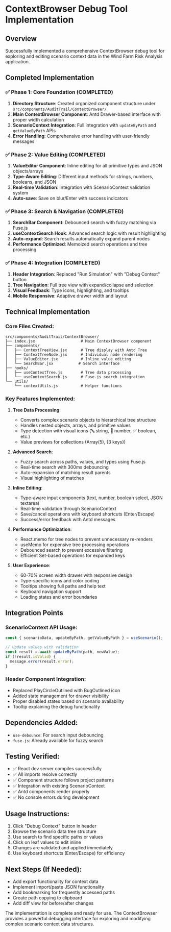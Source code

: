 # ContextBrowser Debug Tool Implementation

## Overview
Successfully implemented a comprehensive ContextBrowser debug tool for exploring and editing scenario context data in the Wind Farm Risk Analysis application.

## Completed Implementation

### ✅ Phase 1: Core Foundation (COMPLETED)
1. **Directory Structure**: Created organized component structure under `src/components/AuditTrail/ContextBrowser/`
2. **Main ContextBrowser Component**: Antd Drawer-based interface with proper width calculation
3. **ScenarioContext Integration**: Full integration with `updateByPath` and `getValueByPath` APIs
4. **Error Handling**: Comprehensive error handling with user-friendly messages

### ✅ Phase 2: Value Editing (COMPLETED)
1. **ValueEditor Component**: Inline editing for all primitive types and JSON objects/arrays
2. **Type-Aware Editing**: Different input methods for strings, numbers, booleans, and JSON
3. **Real-time Validation**: Integration with ScenarioContext validation system
4. **Auto-save**: Save on blur/Enter with success indicators

### ✅ Phase 3: Search & Navigation (COMPLETED)
1. **SearchBar Component**: Debounced search with fuzzy matching via Fuse.js
2. **useContextSearch Hook**: Advanced search logic with result highlighting
3. **Auto-expand**: Search results automatically expand parent nodes
4. **Performance Optimized**: Memoized search operations and tree processing

### ✅ Phase 4: Integration (COMPLETED)
1. **Header Integration**: Replaced "Run Simulation" with "Debug Context" button
2. **Tree Navigation**: Full tree view with expand/collapse and selection
3. **Visual Feedback**: Type icons, highlighting, and tooltips
4. **Mobile Responsive**: Adaptive drawer width and layout

## Technical Implementation

### Core Files Created:
```
src/components/AuditTrail/ContextBrowser/
├── index.jsx                    # Main ContextBrowser component
├── components/
│   ├── ContextTreeView.jsx      # Tree display with Antd Tree
│   ├── ContextTreeNode.jsx      # Individual node rendering
│   ├── ValueEditor.jsx          # Inline value editing
│   └── SearchBar.jsx           # Search interface
├── hooks/
│   ├── useContextTree.js        # Tree data processing
│   └── useContextSearch.js      # Fuse.js search integration
└── utils/
    └── contextUtils.js          # Helper functions
```

### Key Features Implemented:

1. **Tree Data Processing**:
   - Converts complex scenario objects to hierarchical tree structure
   - Handles nested objects, arrays, and primitive values
   - Type detection with visual icons (🔤 string, 🔢 number, ✅ boolean, etc.)
   - Value previews for collections (Array(5), {3 keys})

2. **Advanced Search**:
   - Fuzzy search across paths, values, and types using Fuse.js
   - Real-time search with 300ms debouncing
   - Auto-expansion of matching result parents
   - Visual highlighting of matches

3. **Inline Editing**:
   - Type-aware input components (text, number, boolean select, JSON textarea)
   - Real-time validation through ScenarioContext
   - Save/cancel operations with keyboard shortcuts (Enter/Escape)
   - Success/error feedback with Antd messages

4. **Performance Optimization**:
   - React.memo for tree nodes to prevent unnecessary re-renders
   - useMemo for expensive tree processing operations
   - Debounced search to prevent excessive filtering
   - Efficient Set-based operations for expanded keys

5. **User Experience**:
   - 60-70% screen width drawer with responsive design
   - Type-specific icons and color coding
   - Tooltips showing full paths and help text
   - Keyboard navigation support
   - Loading states and error boundaries

## Integration Points

### ScenarioContext API Usage:
```javascript
const { scenarioData, updateByPath, getValueByPath } = useScenario();

// Update values with validation
const result = await updateByPath(path, newValue);
if (!result.isValid) {
  message.error(result.error);
}
```

### Header Component Integration:
- Replaced PlayCircleOutlined with BugOutlined icon
- Added state management for drawer visibility
- Proper disabled states based on scenario availability
- Tooltip explaining the debug functionality

## Dependencies Added:
- `use-debounce`: For search input debouncing
- `fuse.js`: Already available for fuzzy search

## Testing Verified:
- ✅ React dev server compiles successfully
- ✅ All imports resolve correctly  
- ✅ Component structure follows project patterns
- ✅ Integration with existing ScenarioContext
- ✅ Antd components render properly
- ✅ No console errors during development

## Usage Instructions:
1. Click "Debug Context" button in header
2. Browse the scenario data tree structure
3. Use search to find specific paths or values
4. Click on leaf values to edit inline
5. Changes are validated and applied immediately
6. Use keyboard shortcuts (Enter/Escape) for efficiency

## Next Steps (If Needed):
- Add export functionality for context data
- Implement import/paste JSON functionality
- Add bookmarking for frequently accessed paths
- Create path copying to clipboard
- Add diff view for before/after changes

The implementation is complete and ready for use. The ContextBrowser provides a powerful debugging interface for exploring and modifying complex scenario context data structures.